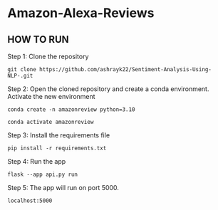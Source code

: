 # Amazon-Alexa-Reviews

## HOW TO RUN

Step 1: Clone the repository
```
git clone https://github.com/ashrayk22/Sentiment-Analysis-Using-NLP-.git

```

Step 2: Open the cloned repository and create a conda environment. Activate the new environment
```
conda create -n amazonreview python=3.10
```
```
conda activate amazonreview
```

Step 3: Install the requirements file
```
pip install -r requirements.txt
```

Step 4: Run the app
```
flask --app api.py run
```

Step 5: The app will run on port 5000. 
```
localhost:5000
```
